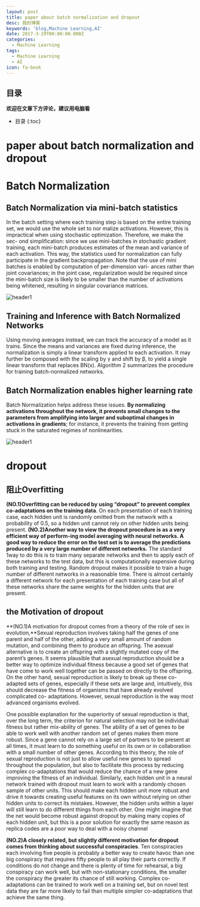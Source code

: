 ```yaml
---
layout: post
title: paper about batch normalization and dropout
desc: 我的博客
keywords: 'blog,Machine Learning,AI'
date: 2017-3-29T00:00:00.000Z
categories:
  - Machine Learning
tags:
  - Machine Learning
  - AI
icon: fa-book
---
```



## 目录
**欢迎在文章下方评论，建议用电脑看**

* 目录
{:toc}

# paper about batch normalization and dropout

# Batch Normalization

## Batch Normalization via mini-batch statistics


In the batch setting where each training step is based on the entire training set, we would use the whole set to nor malize activations. However, this is impractical when using stochastic optimization. Therefore, we make the sec-
ond simplification: since we use mini-batches in stochastic gradient training, each mini-batch produces estimates
of the mean and variance of each activation. This way, the statistics used for normalization can fully participate in the gradient backpropagation. Note that the use of mini batches is enabled by computation of per-dimension vari- ances rather than joint covariances; in the joint case, regularization would be required since the mini-batch size is likely to be smaller than the number of activations being whitened, resulting in singular covariance matrices.

<img src="{{ site.img_path }}/Machine Learning/Batch Normalizing1.png" alt="header1" style="height:auto!important;width:auto%;max-width:1020px;"/>

## Training and Inference with Batch Normalized Networks

Using moving averages instead, we can track the accuracy of a model as it trains. Since the means and variances are fixed during inference, the normalization is simply a linear transform applied to each activation. It may further be composed with the scaling by γ and shift by β, to yield a single linear transform that replaces BN(x). Algorithm 2 summarizes the procedure for training batch-normalized networks.

## Batch Normalization enables higher learning rate
Batch Normalization helps address these issues. **By normalizing activations throughout the network, it prevents small changes to the parameters from amplifying into larger and suboptimal changes in activations in gradients**; for instance, it prevents the training from getting stuck in the saturated regimes of nonlinearities.

<img src="{{ site.img_path }}/Machine Learning/Batch Normalizing2.png" alt="header1" style="height:auto!important;width:auto%;max-width:1020px;"/>


# dropout

## 阻止Overfitting

**(NO.1)Overfitting can be reduced by using “dropout” to prevent complex co-adaptations on the training data**. On each presentation of each training case, each hidden unit is randomly omitted from the network with a probability of 0.5, so a hidden unit cannot rely on other hidden units being present. **(NO.2)Another way to view the dropout procedure is as a very efficient way of perform-ing model averaging with neural networks. A good way to reduce the error on the test set is to average the predictions produced by a very large number of different networks.** The standard 1way to do this is to train many separate networks and then to apply each of these networks to the test data, but this is computationally expensive during both training and testing. Random dropout makes it possible to train a huge number of different networks in a reasonable time. There is almost certainly a different network for each presentation of each training case but all of these networks share the same weights for the hidden units that are present.


## the Motivation of dropout

**(NO.1)A motivation for dropout comes from a theory of the role of sex in evolution,**Sexual reproduction involves taking half the genes of one parent and half of the other, adding a very small amount of random mutation, and combining them to produce an offspring. The asexual alternative is to create an offspring with a slightly mutated copy of the parent’s genes. It seems plausible that asexual reproduction should be a better way to optimize individual fitness because a good set of genes that have come to work well together can be passed on directly to the offspring. On the other hand, sexual reproduction is likely to break up these co-adapted sets of genes, especially if these sets are large and, intuitively, this should decrease the fitness of organisms that have already evolved complicated co- adaptations. However, sexual reproduction is the way most advanced organisms evolved.

One possible explanation for the superiority of sexual reproduction is that, over the long term, the criterion for natural selection may not be individual fitness but rather mix-ability of genes. The ability of a set of genes to be able to work well with another random set of genes makes them more robust. Since a gene cannot rely on a large set of partners to be present at all times, it must learn to do something useful on its own or in collaboration with a small number of other genes. According to this theory, the role of sexual reproduction is not just to allow useful new genes to spread throughout the population, but also to facilitate this process by reducing complex co-adaptations that would reduce the chance of a new gene improving the fitness of an individual. Similarly, each hidden unit in a neural network trained with dropout must learn to work with a randomly chosen sample of other units. This should make each hidden unit more robust and drive it towards creating useful features on its own without relying on other hidden units to correct its mistakes. However, the hidden units within a layer will still learn to do different things from each other. One might imagine that the net would become robust against dropout by making many copies of each hidden unit, but this is a poor solution for exactly the same reason as replica codes
are a poor way to deal with a noisy channel

**(NO.2)A closely related, but slightly different motivation for dropout comes from thinking about successful conspiracies**. Ten conspiracies each involving five people is probably a better way to create havoc than one big conspiracy that requires fifty people to all play their parts correctly. If conditions do not change and there is plenty of time for rehearsal, a big conspiracy can work well, but with non-stationary conditions, the smaller the conspiracy the greater its chance of still working. Complex co-adaptations can be trained to work well on a training set, but on novel test data they are far more likely to fail than multiple simpler co-adaptations that achieve the same thing.
